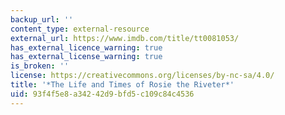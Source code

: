 ```yaml
---
backup_url: ''
content_type: external-resource
external_url: https://www.imdb.com/title/tt0081053/
has_external_licence_warning: true
has_external_license_warning: true
is_broken: ''
license: https://creativecommons.org/licenses/by-nc-sa/4.0/
title: '*The Life and Times of Rosie the Riveter*'
uid: 93f4f5e8-a342-42d9-bfd5-c109c84c4536
---
```

